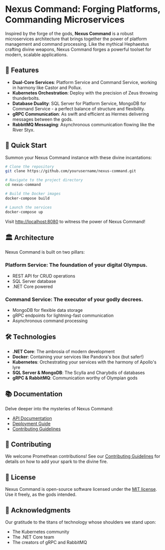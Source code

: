 # **Nexus Command: Forging Platforms, Commanding Microservices**

Inspired by the forge of the gods, **Nexus Command** is a robust microservices architecture that brings together the power of platform management and command processing. Like the mythical Hephaestus crafting divine weapons, Nexus Command forges a powerful toolset for modern, scalable applications.

## 🌟 **Features**

- **Dual-Core Services**: Platform Service and Command Service, working in harmony like Castor and Pollux.
- **Kubernetes Orchestration**: Deploy with the precision of Zeus throwing thunderbolts.
- **Database Duality**: SQL Server for Platform Service, MongoDB for Command Service - a perfect balance of structure and flexibility.
- **gRPC Communication**: As swift and efficient as Hermes delivering messages between the gods.
- **RabbitMQ Messaging**: Asynchronous communication flowing like the River Styx.

## 🚀 **Quick Start**

Summon your Nexus Command instance with these divine incantations:

```bash
# Clone the repository
git clone https://github.com/yourusername/nexus-command.git

# Navigate to the project directory
cd nexus-command

# Build the Docker images
docker-compose build

# Launch the services
docker-compose up
```

Visit [http://localhost:8080](http://localhost:8080) to witness the power of Nexus Command!

## 🏛️ **Architecture**

Nexus Command is built on two pillars:

### **Platform Service**: The foundation of your digital Olympus.

- REST API for CRUD operations
- SQL Server database
- .NET Core powered

### **Command Service**: The executor of your godly decrees.

- MongoDB for flexible data storage
- gRPC endpoints for lightning-fast communication
- Asynchronous command processing

## 🛠️ **Technologies**

- **.NET Core**: The ambrosia of modern development
- **Docker**: Containing your services like Pandora's box (but safer!)
- **Kubernetes**: Orchestrating your services with the harmony of Apollo's lyre
- **SQL Server & MongoDB**: The Scylla and Charybdis of databases
- **gRPC & RabbitMQ**: Communication worthy of Olympian gods

## 📚 **Documentation**

Delve deeper into the mysteries of Nexus Command:

- [API Documentation](#)
- [Deployment Guide](#)
- [Contributing Guidelines](#)

## 🤝 **Contributing**

We welcome Promethean contributions! See our [Contributing Guidelines](#) for details on how to add your spark to the divine fire.

## 📜 **License**

Nexus Command is open-source software licensed under the [MIT license](LICENSE). Use it freely, as the gods intended.

## 🙏 **Acknowledgments**

Our gratitude to the titans of technology whose shoulders we stand upon:

- The Kubernetes community
- The .NET Core team
- The creators of gRPC and RabbitMQ

